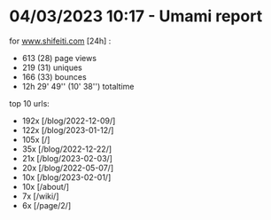 # 04/03/2023 10:17 - Umami report
for www.shifeiti.com [24h] :

 - 613 (28) page views
 - 219 (31) uniques
 - 166 (33) bounces
 - 12h 29' 49'' (10' 38'') totaltime


top 10 urls:
 - 192x [/blog/2022-12-09/]
 - 122x [/blog/2023-01-12/]
 - 105x [/]
 - 35x [/blog/2022-12-22/]
 - 21x [/blog/2023-02-03/]
 - 20x [/blog/2022-05-07/]
 - 10x [/blog/2023-02-01/]
 - 10x [/about/]
 - 7x [/wiki/]
 - 6x [/page/2/]


